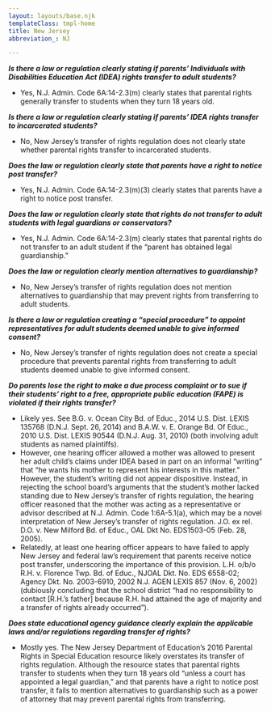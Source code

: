 ```yaml
---
layout: layouts/base.njk
templateClass: tmpl-home
title: New Jersey
abbreviation_: NJ

---
```

**_Is there a law or regulation clearly stating if parents’ Individuals with Disabilities Education Act (IDEA) rights transfer to adult students?_**

* Yes, N.J. Admin. Code 6A:14-2.3(m) clearly states that parental rights generally transfer to students when they turn 18 years old.

**_Is there a law or regulation clearly stating if parents’ IDEA rights transfer to incarcerated students?_**

* No, New Jersey’s transfer of rights regulation does not clearly state whether parental rights transfer to incarcerated students.

**_Does the law or regulation clearly state that parents have a right to notice post transfer?_**

* Yes, N.J. Admin. Code 6A:14-2.3(m)(3) clearly states that parents have a right to notice post transfer.

**_Does the law or regulation clearly state that rights do not transfer to adult students with legal guardians or conservators?_**

* Yes, N.J. Admin. Code 6A:14-2.3(m) clearly states that parental rights do not transfer to an adult student if the “parent has obtained legal guardianship.”

**_Does the law or regulation clearly mention alternatives to guardianship?_**

* No, New Jersey’s transfer of rights regulation does not mention alternatives to guardianship that may prevent rights from transferring to adult students.

**_Is there a law or regulation creating a “special procedure” to appoint representatives for adult students deemed unable to give informed consent?_**

* No, New Jersey’s transfer of rights regulation does not create a special procedure that prevents parental rights from transferring to adult students deemed unable to give informed consent.

**_Do parents lose the right to make a due process complaint or to sue if their students’ right to a free, appropriate public education (FAPE) is violated if their rights transfer?_**

* Likely yes. See B.G. v. Ocean City Bd. of Educ., 2014 U.S. Dist. LEXIS 135768 (D.N.J. Sept. 26, 2014) and B.A.W. v. E. Orange Bd. Of Educ., 2010 U.S. Dist. LEXIS 90544 (D.N.J. Aug. 31, 2010) (both involving adult students as named plaintiffs).
* However, one hearing officer allowed a mother was allowed to present her adult child’s claims under IDEA based in part on an informal “writing” that “he wants his mother to represent his interests in this matter.” However, the student’s writing did not appear dispositive. Instead, in rejecting the school board’s arguments that the student’s mother lacked standing due to New Jersey’s transfer of rights regulation, the hearing officer reasoned that the mother was acting as a representative or advisor described at N.J. Admin. Code 1:6A-5.1(a), which may be a novel interpretation of New Jersey’s transfer of rights regulation. J.O. ex rel. D.O. v. New Milford Bd. of Educ., OAL Dkt No. EDS1503-05 (Feb. 28, 2005).
* Relatedly, at least one hearing officer appears to have failed to apply New Jersey and federal law’s requirement that parents receive notice post transfer, underscoring the importance of this provision. L.H. o/b/o R.H. v. Florence Twp. Bd. of Educ., NJOAL Dkt. No. EDS 6558-02; Agency Dkt. No. 2003-6910, 2002 N.J. AGEN LEXIS 857 (Nov. 6, 2002) (dubiously concluding that the school district “had no responsibility to contact \[R.H.’s father\] because R.H. had attained the age of majority and a transfer of rights already occurred”).

**_Does state educational agency guidance clearly explain the applicable laws and/or regulations regarding transfer of rights?_**

* Mostly yes. The New Jersey Department of Education’s 2016 Parental Rights in Special Education resource likely overstates its transfer of rights regulation. Although the resource states that parental rights transfer to students when they turn 18 years old “unless a court has appointed a legal guardian,” and that parents have a right to notice post transfer, it fails to mention alternatives to guardianship such as a power of attorney that may prevent parental rights from transferring.